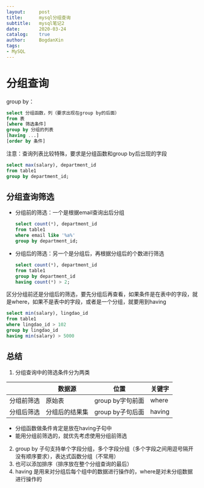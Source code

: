 ```yaml
---
layout:   	post
title: 		mysql分组查询
subtitle: 	mysql笔记2
date:		2020-03-24
catalog:	true
author:		BogdanXin
tags:
- MySQL
---
```




# 分组查询

group by：

```sql
select 分组函数，列（要求出现在group by的后面）
from 表
[where 筛选条件]
group by 分组的列表
[having ...]
[order by 条件]
```

注意：查询列表比较特殊，要求是分组函数和group by后出现的字段

```sql
select max(salary), department_id
from table1
group by department_id;
```



## 分组查询筛选

* 分组前的筛选：一个是根据email查询出后分组

  ```sql
  select count(*), department_id
  from table1
  where email like '%a%'
  group by department_id;
  ```

* 分组后的筛选：另一个是分组后，再根据分组后的个数进行筛选

  ```sql
  select count(*), department_id
  from table1
  group by department_id
  having count(*) > 2;
  ```

区分分组前还是分组后的筛选，要先分组后再查看，如果条件是在表中的字段，就是where，如果不是表中的字段，或者是一个分组，就要用到having

```sql
select min(salary), lingdao_id
from table1
where lingdao_id > 102
group by lingdao_id
having min(salary) > 5000
```



## 总结

1. 分组查询中的筛选条件分为两类

|            | 数据源         | 位置             | 关键字 |
| ---------- | -------------- | ---------------- | ------ |
| 分组前筛选 | 原始表         | group by字句前面 | where  |
| 分组后筛选 | 分组后的结果集 | group by子句后面 | having |

* 分组函数做条件肯定是放在having子句中
* 能用分组前筛选的，就优先考虑使用分组前筛选

2. group by 子句支持单个字段分组，多个字段分组（多个字段之间用逗号隔开没有顺序要求），表达式函数分组（不常用）
3. 也可以添加排序（排序放在整个分组查询的最后）
4. having 是用来对分组后每个组中的数据进行操作的，where是对未分组数据进行操作的
